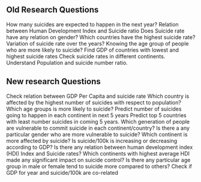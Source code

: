 ## Old Research Questions

How many suicides are expected to happen in the next year?
Relation between Human Development Index and Suicide ratio
Does Suicide rate have any relation on gender?
Which countries have the highest suicide rate?
Variation of suicide rate over the years?
Knowing the age group of people who are more likely to suicide?
Find GDP of countries with lowest and highest suicide rates
Check suicide rates in different continents.
Understand Population and suicide number ratio.

## New research Questions
Check relation between GDP Per Capita and suicide rate
Which country is affected by the highest number of suicides with respect to population?
Which age groups is more likely to suicide?
Predict number of suicides going to happen in each continent in next 5 years 
Predict top 5 countries with least number suicides in coming 5 years.
Which generation of people are vulnerable to commit suicide in each continent/country?
Is there a any particular gender who are more vulnerable to suicide?
Which continent is more affected by suicide?
Is suicide/100k is increasing or decreasing according to GDP?
Is there any relation between human development index (HDI) Index and Suicide rates?
Which continents with highest average HDI made any significant impact on suicide control?
Is there any particular age group in male or female tend to suicide more compared to others?
Check if GDP for year and suicide/100k are co-related

